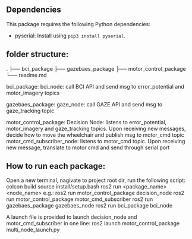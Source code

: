 ## Dependencies

This package requires the following Python dependencies:

- pyserial: Install using `pip3 install pyserial`.




## folder structure:
.
├── bci_package
├── gazebaes_package
├── motor_control_package
└── readme.md


bci_package: 
    bci_node: 
        call BCI API and send msg to error_potential and motor_imagery topics

gazebaes_package: 
    gaze_node: 
        call GAZE API and send msg to gaze_tracking topic

motor_control_package: 
    Decision Node: 
        listens to error_potential, motor_imagery and gaze_tracking topics.
        Upon receiving new messages, decide how to move the wheelchair and publish msg to motor_cmd topic
    motor_cmd_subscriber_node:
        listens to motor_cmd topic. Upon receiving new message, translate to motor cmd and send through serial port


## How to run each package:
Open a new terminal, nagivate to project root dir, run the following script:
    colcon build 
    source install/setup.bash
    ros2 run <package_name> <node_name>
    e.g.:
        ros2 run motor_control_package decision_node
        ros2 run motor_control_package motor_cmd_subscriber
        ros2 run gazebaes_package gazebaes_node 
        ros2 run bci_package bci_node
    
A launch file is provided to launch decision_node and motor_cmd_subscriber in one line:
    ros2 launch motor_control_package multi_node_launch.py

